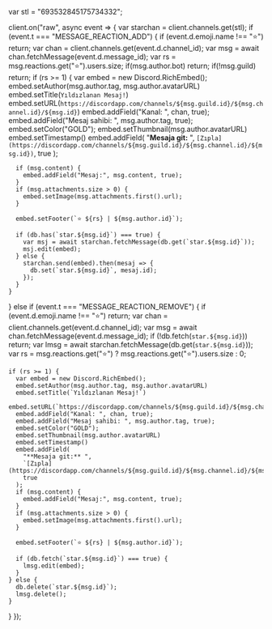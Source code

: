 var stl = "693532845175734332";

client.on("raw", async event => {
  var starchan = client.channels.get(stl);
  if (event.t === "MESSAGE_REACTION_ADD") {
    if (event.d.emoji.name !== "⭐") return;
    var chan = client.channels.get(event.d.channel_id);
    var msg = await chan.fetchMessage(event.d.message_id);
    var rs = msg.reactions.get("⭐").users.size;
    if(msg.author.bot) return;
   if(!msg.guild) return;
    if (rs >= 1) {
      var embed = new Discord.RichEmbed();
      embed.setAuthor(msg.author.tag, msg.author.avatarURL)
      embed.setTitle(`Yıldızlanan Mesaj!`)
      embed.setURL(`https://discordapp.com/channels/${msg.guild.id}/${msg.channel.id}/${msg.id}`)
      embed.addField("Kanal: ", chan, true);
      embed.addField("Mesaj sahibi: ", msg.author.tag, true);
      embed.setColor("GOLD");
      embed.setThumbnail(msg.author.avatarURL)
      embed.setTimestamp()
      embed.addField(
        "**Mesaja git:** ",
        `[Zıpla](https://discordapp.com/channels/${msg.guild.id}/${msg.channel.id}/${msg.id})`,
        true
      );

      if (msg.content) {
        embed.addField("Mesaj:", msg.content, true);
      }
      if (msg.attachments.size > 0) {
        embed.setImage(msg.attachments.first().url);
      }

      embed.setFooter(`⭐ ${rs} | ${msg.author.id}`);

      if (db.has(`star.${msg.id}`) === true) {
        var msj = await starchan.fetchMessage(db.get(`star.${msg.id}`));
        msj.edit(embed);
      } else {
        starchan.send(embed).then(mesaj => {
          db.set(`star.${msg.id}`, mesaj.id);
        });
      }
    }
  } else if (event.t === "MESSAGE_REACTION_REMOVE") {
    if (event.d.emoji.name !== "⭐") return;
    var chan = client.channels.get(event.d.channel_id);
    var msg = await chan.fetchMessage(event.d.message_id);
    if (!db.fetch(`star.${msg.id}`)) return;
    var lmsg = await starchan.fetchMessage(db.get(`star.${msg.id}`));
    var rs = msg.reactions.get("⭐") ? msg.reactions.get("⭐").users.size : 0;

    if (rs >= 1) {
      var embed = new Discord.RichEmbed();
      embed.setAuthor(msg.author.tag, msg.author.avatarURL)
      embed.setTitle(`Yıldızlanan Mesaj!`)
      embed.setURL(`https://discordapp.com/channels/${msg.guild.id}/${msg.channel.id}/${msg.id}`)
      embed.addField("Kanal: ", chan, true);
      embed.addField("Mesaj sahibi: ", msg.author.tag, true);
      embed.setColor("GOLD");
      embed.setThumbnail(msg.author.avatarURL)
      embed.setTimestamp()
      embed.addField(
        "**Mesaja git:** ",
        `[Zıpla](https://discordapp.com/channels/${msg.guild.id}/${msg.channel.id}/${msg.id})`,
        true
      );
      if (msg.content) {
        embed.addField("Mesaj:", msg.content, true);
      }
      if (msg.attachments.size > 0) {
        embed.setImage(msg.attachments.first().url);
      }

      embed.setFooter(`⭐ ${rs} | ${msg.author.id}`);

      if (db.fetch(`star.${msg.id}`) === true) {
        lmsg.edit(embed);
      }
    } else {
      db.delete(`star.${msg.id}`);
      lmsg.delete();
    }
  }
});